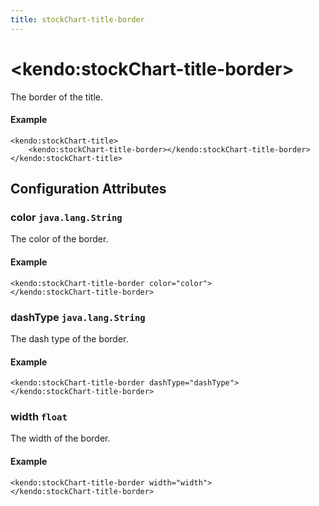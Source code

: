 ```yaml
---
title: stockChart-title-border
---
```


# \<kendo:stockChart-title-border\>

The border of the title.

#### Example
    <kendo:stockChart-title>
        <kendo:stockChart-title-border></kendo:stockChart-title-border>
    </kendo:stockChart-title>

## Configuration Attributes

### color `java.lang.String`

The color of the border.

#### Example
    <kendo:stockChart-title-border color="color">
    </kendo:stockChart-title-border>

### dashType `java.lang.String`

The dash type of the border.

#### Example
    <kendo:stockChart-title-border dashType="dashType">
    </kendo:stockChart-title-border>

### width `float`

The width of the border.

#### Example
    <kendo:stockChart-title-border width="width">
    </kendo:stockChart-title-border>

